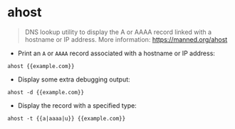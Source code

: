 # ahost

> DNS lookup utility to display the A or AAAA record linked with a hostname or IP address.
> More information: <https://manned.org/ahost>

- Print an `A` or `AAAA` record associated with a hostname or IP address:

`ahost {{example.com}}`

- Display some extra debugging output:

`ahost -d {{example.com}}`

- Display the record with a specified type:

`ahost -t {{a|aaaa|u}} {{example.com}}`
